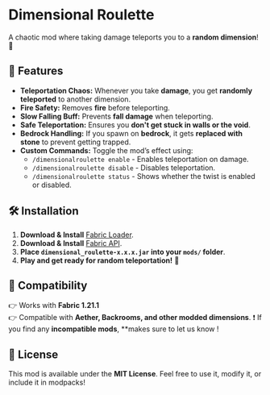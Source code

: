 # Dimensional Roulette
A chaotic mod where taking damage teleports you to a **random dimension**! 🌌

## 🌟 Features
- **Teleportation Chaos:** Whenever you take **damage**, you get **randomly teleported** to another dimension.
- **Fire Safety:** Removes **fire** before teleporting.
- **Slow Falling Buff:** Prevents **fall damage** when teleporting.
- **Safe Teleportation:** Ensures you **don't get stuck in walls or the void**.
- **Bedrock Handling:** If you spawn on **bedrock**, it gets **replaced with stone** to prevent getting trapped.
- **Custom Commands:** Toggle the mod’s effect using:
  - `/dimensionalroulette enable` - Enables teleportation on damage.
  - `/dimensionalroulette disable` - Disables teleportation.
  - `/dimensionalroulette status` - Shows whether the twist is enabled or disabled.

## 🛠️ Installation
1. **Download & Install** [Fabric Loader](https://fabricmc.net/use/).
2. **Download & Install** [Fabric API](https://modrinth.com/mod/fabric-api).
3. **Place `dimensional_roulette-x.x.x.jar` into your `mods/` folder**.
4. **Play and get ready for random teleportation!** 🚀

## 🔧 Compatibility
👉 Works with **Fabric 1.21.1**  
👉 Compatible with **Aether, Backrooms, and other modded dimensions**.
❗ If you find any **incompatible mods**, **makes sure to let us know !

## 📝 License
This mod is available under the **MIT License**. Feel free to use it, modify it, or include it in modpacks!